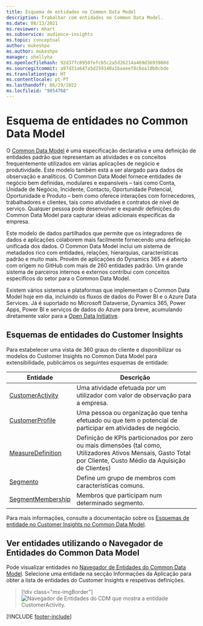 ```yaml
---
title: Esquema de entidades no Common Data Model
description: Trabalhar com entidades no Common Data Model.
ms.date: 08/13/2021
ms.reviewer: mhart
ms.subservice: audience-insights
ms.topic: conceptual
author: mukeshpo
ms.author: mukeshpo
manager: shellyha
ms.openlocfilehash: 92d37fc0950fefcb5c2a5d26214a469d3693980d
ms.sourcegitcommit: a97d31a647a5d259140a1baaeef8c6ea10b8cbde
ms.translationtype: HT
ms.contentlocale: pt-PT
ms.lasthandoff: 06/29/2022
ms.locfileid: "9054768"
---
```

# <a name="entity-schemas-in-common-data-model"></a>Esquema de entidades no Common Data Model

O [Common Data Model](/common-data-model/) é uma especificação declarativa e uma definição de entidades padrão que representam as atividades e os conceitos frequentemente utilizados em várias aplicações de negócio e produtividade. Este modelo também está a ser alargado para dados de observação e analíticos. O Common Data Model fornece entidades de negócio bem definidas, modulares e expansíveis – tais como Conta, Unidade de Negócio, Incidente, Contacto, Oportunidade Potencial, Oportunidade e Produto – bem como oferece interações com fornecedores, trabalhadores e clientes, tais como atividades e contratos de nível de serviço. Qualquer pessoa pode desenvolver e expandir definições do Common Data Model para capturar ideias adicionais específicas da empresa.

Este modelo de dados partilhados que permite que os integradores de dados e aplicações colaborem mais facilmente fornecendo uma definição unificada dos dados. O Common Data Model inclui um sistema de metadados rico com entidades, relações, hierarquias, características padrão e muito mais. Provém de aplicações do Dynamics 365 e é aberto com origem no GitHub com mais de 260 entidades padrão. Um grande sistema de parceiros internos e externos contribui com conceitos específicos do setor para o Common Data Model.

Existem vários sistemas e plataformas que implementam o Common Data Model hoje em dia, incluindo os fluxos de dados do Power BI e o Azure Data Services. Já é suportado no Microsoft Dataverse, Dynamics 365, Power Apps, Power BI e serviços de dados do Azure para breve, acumulando diretamente valor para a [Open Data Initiative](https://dynamics.microsoft.com/en-us/open-data-initiative/).

## <a name="customer-insights-entity-schemas"></a>Esquemas de entidades do Customer Insights

Para estabelecer uma vista de 360 graus do cliente e disponibilizar os modelos do Customer Insights no Common Data Model para extensibilidade, publicámos os seguintes esquemas de entidade:

| Entidade | Descrição |
|---------|---------|
|[CustomerActivity](/common-data-model/schema/core/applicationcommon/foundationcommon/crmcommon/solutions/customerinsights/customeractivity) | Uma atividade efetuada por um utilizador com valor de observação para a empresa. |
|[CustomerProfile](/common-data-model/schema/core/applicationcommon/foundationcommon/crmcommon/solutions/customerinsights/customerprofile) | Uma pessoa ou organização que tenha efetuado ou que tem o potencial de participar em atividades de negócio. |
|[MeasureDefinition](/common-data-model/schema/core/applicationcommon/foundationcommon/crmcommon/solutions/customerinsights/measuredefinition) | Definição de KPIs particionados por zero ou mais dimensões (tal como, Utilizadores Ativos Mensais, Gasto Total por Cliente, Custo Médio da Aquisição de Clientes) |
|[Segmento](/common-data-model/schema/core/applicationcommon/foundationcommon/crmcommon/solutions/customerinsights/segment) | Define um grupo de membros com características comuns. |
|[SegmentMembership](/common-data-model/schema/core/applicationcommon/foundationcommon/crmcommon/solutions/customerinsights/segmentmembership) | Membros que participam num determinado segmento. |

Para mais informações, consulte a documentação sobre os [Esquemas de entidade no Customer Insights no Common Data Model](/common-data-model/schema/core/applicationcommon/foundationcommon/crmcommon/solutions/customerinsights/overview).

## <a name="view-entities-using-the-common-data-model-entity-navigator"></a>Ver entidades utilizando o Navegador de Entidades do Common Data Model

Pode visualizar entidades no [Navegador de Entidades do Common Data Model](https://microsoft.github.io/CDM/). Selecione uma entidade na secção Informações da Aplicação para obter a lista de entidades do Customer Insights e respetivas definições.
> [!div class="mx-imgBorder"]
> ![Navegador de Entidades do CDM que mostra a entidade CustomerActivity.](media/CDM-entity-navigator.png "Navegador de Entidades do CDM que mostra a entidade CustomerActivity")


[!INCLUDE [footer-include](includes/footer-banner.md)]
